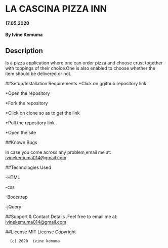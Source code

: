 # LA CASCINA PIZZA INN
#### 17.05.2020
#### By Ivine Kemuma
## Description
  Is a pizza application where one can order pizza and choose crust together with toppings of their choice.One is also enabled to choose whether the item should be delivered or not.

##Setup/Installation Requirements
  *Click on ggithub repository link

  *Open the repository

  *Fork the repository

  *Click on clone so as to get the link

  *Pull the repository link

  *Open the site

##Known Bugs

   In case you come across any problem,email me at:
         ivinekemuma014@gmail.com

##Technologies Used

  -HTML

  -css

  -Bootstrap

  -jQuery

##Support & Contact Details
  .Feel free to email me at:
     ivinekemuma014@gmail.com

##License
     MIT License Copyright

      (c) 2020  ivine kemuma

